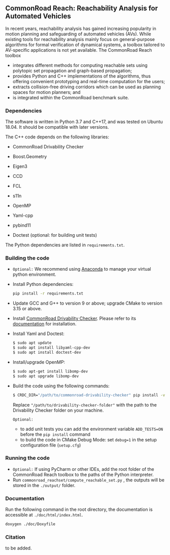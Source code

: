 ## CommonRoad Reach: Reachability Analysis for Automated Vehicles

In recent years, reachability analysis has gained increasing popularity in motion planning and safeguarding of automated vehicles (AVs). While existing tools for reachability analysis mainly focus on general-purpose algorithms for formal verification of dynamical systems, a toolbox tailored to AV-specific applications is not yet available. The CommonRoad Reach toolbox
* integrates different methods for computing reachable sets using polytopic set propagation and graph-based propagation;
* provides Python and C++ implementations of the algorithms, thus offering convenient prototyping and real-time computation for the users;
* extracts collision-free driving corridors which can be used as planning spaces for motion planners; and
* is integrated within the CommonRoad benchmark suite.

### Dependencies

The software is written in Python 3.7 and C++17, and was tested on Ubuntu 18.04. It should be compatible with later versions.

The C++ code depends on the following libraries:

* CommonRoad Drivability Checker

* Boost.Geometry
* Eigen3
* CCD
* FCL
* s11n
* OpenMP
* Yaml-cpp
* pybind11
* Doctest (optional: for building unit tests)

The Python dependencies are listed in `requirements.txt`.

### Building the code

* `Optional:` We recommend using [Anaconda](https://www.anaconda.com/) to manage your virtual python environment.

* Install Python dependencies:

  ```bash
  pip install -r requirements.txt
  ```

* Update GCC and G++ to version 9 or above; upgrade CMake to version 3.15 or above.

* Install [CommonRoad Drivability Checker](https://commonroad.in.tum.de/drivability-checker). Please refer to its [documentation](https://commonroad.in.tum.de/docs/commonroad-drivability-checker/sphinx/installation.html) for installation.

* Install Yaml and Doctest:
  ```bash
  $ sudo apt update
  $ sudo apt install libyaml-cpp-dev
  $ sudo apt install doctest-dev
  ```

* Install/upgrade OpenMP:

  ```bash
  $ sudo apt-get install libomp-dev
  $ sudo apt upgrade libomp-dev
  ```

* Build the code using the following commands:

  ```bash
  $ CRDC_DIR="/path/to/commonroad-drivability-checker" pip install -v .
  ```

  Replace `"/path/to/drivability-checker-folder"` with the path to the Drivability Checker folder on your machine.

  `Optional:`
  * to add unit tests you can add the environment variable `ADD_TESTS=ON` before the `pip install` command
  * to build the code in CMake Debug Mode: set `debug=1` in the setup configuration file (`setup.cfg`)

### Running the code

* `Optional:` If using PyCharm or other IDEs, add the root folder of the CommonRoad Reach toolbox to the paths of the Python interpreter.
* Run `commonroad_reachset/compute_reachable_set.py` , the outputs will be stored in the `./output/` folder.

### Documentation

Run the following command in the root directory, the documentation is accessible at `./doc/html/index.html`.

```bash
doxygen ./doc/Doxyfile
```

### Citation

to be added.
